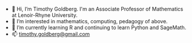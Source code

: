 - 👋 Hi, I’m Timothy Goldberg. I'm an Associate Professor of Mathematics at Lenoir-Rhyne University.
- 👀 I’m interested in mathematics, computing, pedagogy of above.
- 🌱 I’m currently learning R and continuing to learn Python and SageMath.
- 📫 timothy.goldberg@gmail.com

<!---
timothy-goldberg/timothy-goldberg is a ✨ special ✨ repository because its `README.md` (this file) appears on your GitHub profile.
You can click the Preview link to take a look at your changes.
--->
